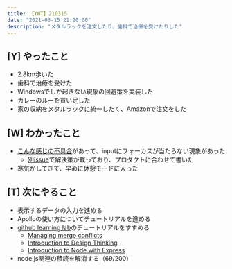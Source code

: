 ```yaml
---
title: 【YWT】210315
date: "2021-03-15 21:20:00"
description: "メタルラックを注文したり、歯科で治療を受けたりした"
---
```


## [Y] やったこと

- 2.8km歩いた
- 歯科で治療を受けた
- Windowsでしか起きない現象の回避策を実装した
- カレーのルーを買い足した
- 家の収納をメタルラックに統一したく、Amazonで注文をした

## [W] わかったこと

- [こんな感じの不具合](https://github.com/electron/electron/issues/19977)があって、inputにフォーカスが当たらない現象があった
  - [別issue](https://github.com/electron/electron/issues/20400)で解決策が載っており、プロダクトに合わせて書いた
- 寒気がしてきて、早めに休憩モードに入った

## [T] 次にやること

- 表示するデータの入力を進める
- Apolloの使い方についてチュートリアルを進める
- [github learning lab](https://lab.github.com/githubtraining)のチュートリアルをすすめる
  - [Managing merge conflicts](https://lab.github.com/githubtraining/managing-merge-conflicts)
  - [Introduction to Design Thinking](https://lab.github.com/githubtraining/introduction-to-design-thinking)
  - [Introduction to Node with Express](https://lab.github.com/everydeveloper/introduction-to-node-with-express)
- node.js関連の積読を解消する（69/200）

<!-- https://twitter.com/camomile_cafe/status/1371440826711085058?s=20 -->
